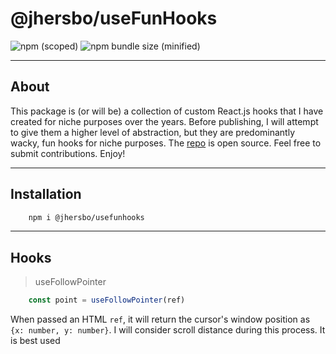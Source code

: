 # @jhersbo/useFunHooks

![npm (scoped)](https://img.shields.io/npm/v/@jhersbo/usefunhooks)
![npm bundle size (minified)](https://img.shields.io/bundlephobia/min/@jhersbo/usefunhooks)
____
## About ##
This package is (or will be) a collection of custom React.js hooks that I have created for niche purposes over the years. Before publishing, I will attempt to give them a higher level of abstraction, but they are predominantly wacky, fun hooks for niche purposes. The [repo](https://github.com/jhersbo/useFunHooks) is open source. Feel free to submit contributions. Enjoy!
____
## Installation ##
```bash
    npm i @jhersbo/usefunhooks
```
___
## Hooks ##
>useFollowPointer
```javascript
    const point = useFollowPointer(ref)
```
When passed an HTML `ref`, it will return the cursor's window position as `{x: number, y: number}`. I will consider scroll distance during this process. It is best used 
